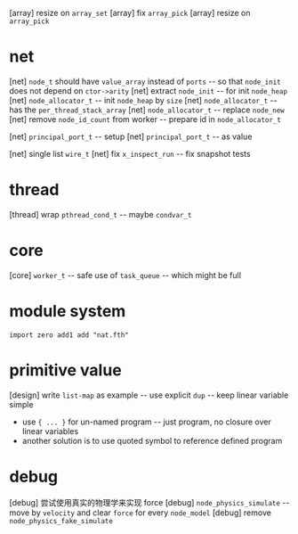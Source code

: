 [array] resize on `array_set`
[array] fix `array_pick`
[array] resize on `array_pick`

# net

[net] `node_t` should have `value_array` instead of `ports` -- so that `node_init` does not depend on `ctor->arity`
[net] extract `node_init` -- for init `node_heap`
[net] `node_allocator_t` -- init `node_heap` by `size`
[net] `node_allocator_t` -- has the `per_thread_stack_array`
[net] `node_allocator_t` -- replace `node_new`
[net] remove `node_id_count` from worker -- prepare id in `node_allocator_t`

[net] `principal_port_t` -- setup
[net] `principal_port_t` -- as value

[net] single list `wire_t`
[net] fix `x_inspect_run` -- fix snapshot tests

# thread

[thread] wrap `pthread_cond_t` -- maybe `condvar_t`

# core

[core] `worker_t` -- safe use of `task_queue` -- which might be full

# module system

```
import zero add1 add "nat.fth"
```

# primitive value

[design] write `list-map` as example -- use explicit `dup` -- keep linear variable simple

- use `{ ... }` for un-named program -- just program, no closure over linear variables
- another solution is to use quoted symbol to reference defined program

# debug

[debug] 尝试使用真实的物理学来实现 force
[debug] `node_physics_simulate` -- move by `velocity` and clear `force` for every `node_model`
[debug] remove `node_physics_fake_simulate`

